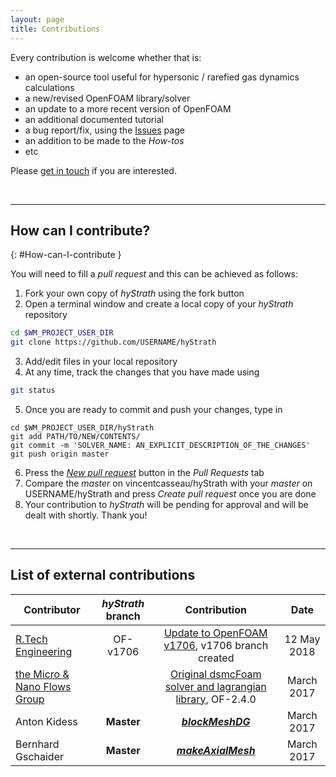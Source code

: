```yaml
---
layout: page
title: Contributions
---
```


Every contribution is welcome whether that is:
- an open-source tool useful for hypersonic / rarefied gas dynamics calculations
- a new/revised OpenFOAM library/solver
- an update to a more recent version of OpenFOAM
- an additional documented tutorial
- a bug report/fix, using the [Issues](https://github.com/vincentcasseau/hyStrath/issues) page
- an addition to be made to the _How-tos_ 
- etc

Please [get in touch](https://vincentcasseau.github.io/people-and-contact/#Contact) if you are interested.

<br>

--- 

## How can I contribute?
{: #How-can-I-contribute }

You will need to fill a _pull request_ and this can be achieved as follows:  

1. Fork your own copy of _hyStrath_ using the fork button    
2. Open a terminal window and create a local copy of your _hyStrath_ repository   
```sh
cd $WM_PROJECT_USER_DIR  
git clone https://github.com/USERNAME/hyStrath
```   
3. Add/edit files in your local repository  
4. At any time, track the changes that you have made using  
```sh
git status
```  
5. Once you are ready to commit and push your changes, type in
```
cd $WM_PROJECT_USER_DIR/hyStrath  
git add PATH/TO/NEW/CONTENTS/  
git commit -m 'SOLVER_NAME: AN_EXPLICIT_DESCRIPTION_OF_THE_CHANGES'  
git push origin master  
```    
6. Press the [_New pull request_](https://github.com/vincentcasseau/hyStrath/compare) button in the _Pull Requests_ tab   
7. Compare the _master_ on vincentcasseau/hyStrath with your _master_ on USERNAME/hyStrath and press _Create pull request_ once you are done
8. Your contribution to _hyStrath_ will be pending for approval and will be dealt with shortly. Thank you!  

<br>

--- 
 
## List of external contributions

| Contributor | _hyStrath_ branch | Contribution | Date |  
|-------------|:-------------:|:-------------:|:-------------:|
| [R.Tech Engineering](http://rtech-engineering.com/) | OF-v1706 | [Update to OpenFOAM v1706](https://vincentcasseau.github.io/maintenance/), v1706 branch created | 12 May 2018 |
| [the Micro & Nano Flows Group](http://www.micronanoflows.ac.uk/) |  | [Original dsmcFoam solver and lagrangian library](https://github.com/MicroNanoFlows/OpenFOAM-2.4.0-MNF/tree/devel-craig), OF-2.4.0 | March 2017 |
| Anton Kidess | **Master** | [**_blockMeshDG_**](https://openfoamwiki.net/index.php/Contrib_blockMeshDG) | March 2017 |
| Bernhard Gschaider | **Master** | [**_makeAxialMesh_**](http://openfoamwiki.net/index.php/Contrib/MakeAxialMesh) | March 2017 |

